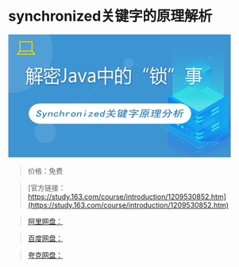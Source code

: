 # synchronized关键字的原理解析

![img](../../../assets/study163/free/929042448c34436fa5f7a11d5f5f7025.jpg)

> 价格：免费

> [官方链接：https://study.163.com/course/introduction/1209530852.htm](https://study.163.com/course/introduction/1209530852.htm)

> [阿里网盘：]()

> [百度网盘：]()

> [夸克网盘：]()
